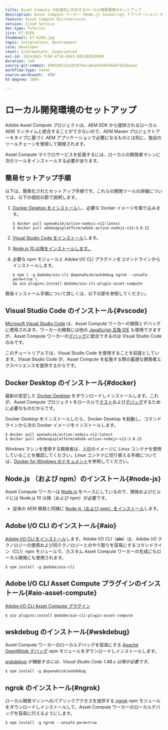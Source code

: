 ```yaml
---
title: Asset Compute の拡張性に対応するローカル開発環境のセットアップ
description: Asset Compute ワーカー（Node.js JavaScript アプリケーション）の開発には、Node.js や様々な npm モジュールから Docker Desktop や Microsoft Visual Studio Code に至るまで、従来の AEM 開発とは異なる特有の開発ツールが必要になります。
feature: Asset Compute Microservices
version: Cloud Service
doc-type: Tutorial
jira: KT-6266
thumbnail: KT-6266.jpg
topic: Integrations, Development
role: Developer
level: Intermediate, Experienced
exl-id: 162e10e5-fcb0-4f16-b6d1-b951826209d9
duration: 140
source-git-commit: 6995b0221e381979aca0aeb540fe04d71b16eaae
workflow-type: tm+mt
source-wordcount: '459'
ht-degree: 100%

---
```


# ローカル開発環境のセットアップ

Adobe Asset Compute プロジェクトは、AEM SDK から提供されるローカル AEM ランタイムと統合することができないので、AEM Maven プロジェクトアーキタイプに基づく AEM アプリケーションで必要になるものとは別に、独自のツールチェーンを使用して開発されます。

Asset Compute マイクロサービスを拡張するには、ローカルの開発者マシンに次のツールをインストールする必要があります。

## 簡易セットアップ手順

以下は、簡素化されたセットアップ手順です。これらの開発ツールの詳細については、以下の個別の節で説明します。

1. [Docker Desktop をインストール](https://www.docker.com/products/docker-desktop)し、必要な Docker イメージを取り込みます。

   ```
   $ docker pull openwhisk/action-nodejs-v12:latest
   $ docker pull adobeapiplatform/adobe-action-nodejs-v12:3.0.22
   ```

1. [Visual Studio Code をインストール](https://code.visualstudio.com/download)します。
1. [Node.js 10 以降をインストールします。](../../local-development-environment/development-tools.md#node-js)
1. 必要な npm モジュールと Adobe I/O CLI プラグインをコマンドラインからインストールします。

   ```
   $ npm i -g @adobe/aio-cli @openwhisk/wskdebug ngrok --unsafe-perm=true \
   && aio plugins:install @adobe/aio-cli-plugin-asset-compute
   ```

簡易インストール手順について詳しくは、以下の節を参照してください。

## Visual Studio Code のインストール{#vscode}

[Microsoft Visual Studio Code](https://code.visualstudio.com/download) は、Asset Compute ワーカーの開発とデバッグに使用されます。ワーカーの開発には他の [JavaScript 互換 IDE](../../local-development-environment/development-tools.md#set-up-the-development-ide) も使用できますが、Asset Compute ワーカーの[デバッグ](../test-debug/debug.md)に統合できるのは Visual Studio Code のみです。

このチュートリアルでは、Visual Studio Code を使用することを前提としています。Visual Studio Code が、Asset Compute を拡張する際の最適な開発者エクスペリエンスを提供するからです。

## Docker Desktop のインストール{#docker}

最新の安定した [Docker Desktop](https://www.docker.com/products/docker-desktop) をダウンロードしインストールします。これが、Asset Compute プロジェクトをローカルで[テスト](../test-debug/test.md)および[デバッグ](../test-debug/debug.md)するために必要なものだからです。

Docker Desktop をインストールしたら、Docker Desktop を起動し、コマンドラインから次の Docker イメージをインストールします。

```
$ docker pull openwhisk/action-nodejs-v12:latest
$ docker pull adobeapiplatform/adobe-action-nodejs-v12:3.0.22
```

Windows マシンを使用する開発者は、上記のイメージに Linux コンテナを使用していることを確認してください。Linux コンテナに切り替える手順については、[Docker for Windows のドキュメント](https://docs.docker.com/docker-for-windows/)を参照してください。

## Node.js （および npm）のインストール{#node-js}

Asset Compute ワーカーは [Node.js](https://nodejs.org/) をベースにしているので、開発およびビルドには Node.js 10 以降（および npm）が必要です。

+ 従来の AEM 開発と同様に [Node.js（および npm）をインストール](../../local-development-environment/development-tools.md#node-js)します。

## Adobe I/O CLI のインストール{#aio}

[Adobe I/O CLI をインストール](../../local-development-environment/development-tools.md#aio-cli)します。Adobe I/O CLI（__aio__）は、Adobe I/O テクノロジーの使用および同テクノロジーとのやり取りを容易にするコマンドライン（CLI）npm モジュールで、カスタム Asset Compute ワーカーの生成にもローカル開発にも使用されます。

```
$ npm install -g @adobe/aio-cli
```

## Adobe I/O CLI Asset Compute プラグインのインストール{#aio-asset-compute}

[Adobe I/O CLI Asset Compute プラグイン](https://github.com/adobe/aio-cli-plugin-asset-compute)

```
$ aio plugins:install @adobe/aio-cli-plugin-asset-compute
```

## wskdebug のインストール{#wskdebug}

Asset Compute ワーカーのローカルデバッグを容易にする [Apache OpenWhisk デバッグ](https://www.npmjs.com/package/@openwhisk/wskdebug) npm モジュールをダウンロードしインストールします。

_[wskdebug](#wskdebug) が機能するには、Visual Studio Code 1.48.x 以降が必要です。_

```
$ npm install -g @openwhisk/wskdebug
```

## ngrok のインストール{#ngrok}

ローカル開発マシンへのパブリックアクセスを提供する [ngrok](https://www.npmjs.com/package/ngrok) npm モジュールをダウンロードしインストールして、Asset Compute ワーカーのローカルデバッグを容易に行えるようにします。

```
$ npm install -g ngrok --unsafe-perm=true
```
